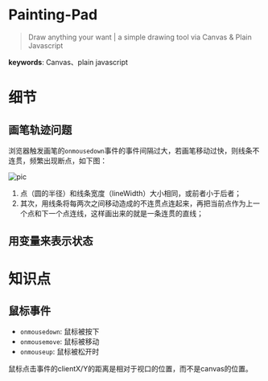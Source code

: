 # Painting-Pad

> Draw anything your want | a simple drawing tool via Canvas & Plain Javascript

**keywords**: Canvas、plain javascript

# 细节

## 画笔轨迹问题

浏览器触发画笔的`onmousedown`事件的事件间隔过大，若画笔移动过快，则线条不连贯，频繁出现断点，如下图：

![pic](https://ws2.sinaimg.cn/large/006tNbRwgy1fw92qccmazj309y04qjra.jpg)

1. 点（圆的半径）和线条宽度（lineWidth）大小相同，或前者小于后者；
2. 其次，用线条将每两次之间移动造成的不连贯点连起来，再把当前点作为上一个点和下一个点连线，这样画出来的就是一条连贯的直线；

## 用变量来表示状态

# 知识点

## 鼠标事件

- `onmousedown`: 鼠标被按下
- `onmousemove`: 鼠标被移动
- `onmouseup`: 鼠标被松开时

鼠标点击事件的clientX/Y的距离是相对于视口的位置，而不是canvas的位置。